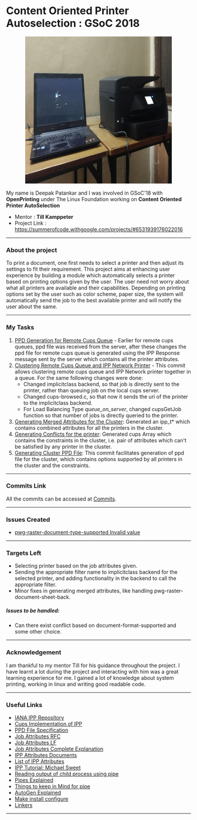 # Content Oriented Printer Autoselection : GSoC 2018

<p align="center">
<img src="https://github.com/deepak0405/GSoC2018_documentation/blob/master/b.jpg" width="400" height="400">
</p>

My name is Deepak Patankar and  I was involved in GSoC'18 with **OpenPrinting** under The Linux Foundation working on **Content Oriented Printer AutoSelection**

  - Mentor : **Till Kamppeter**
  - Project Link : https://summerofcode.withgoogle.com/projects/#6531939176022016

***
### About the project
To print a document, one first needs to select a printer and then adjust its settings to fit their requirement. This project aims at enhancing user experience by building a module which automatically selects a printer based on printing options given by the user. The user need not worry about what all printers are available and their capabilities. Depending on printing options set by the user such as color scheme, paper size, the system will automatically send the job to the best available printer and will notify the user about the same.
***
### My Tasks

1. [PPD Generation for Remote Cups Queue] - Earlier for remote cups queues, ppd file was received from the server, after these changes the ppd file for remote cups queue is generated using the IPP Response message sent by the server which contains all the printer attributes.   
2. [Clustering Remote Cups Queue and IPP Network Printer] - This commit allows clustering remote cups queue and IPP Network printer together in a queue. For the same following changes were done:
    * Changed implicitclass backend, so that job is directly sent to the printer, rather than queuing job on the local cups server.
    * Changed cups-browsed.c, so that now it sends the uri of the printer to the implicitclass backend.
    * For Load Balancing Type *queue_on_server*, changed cupsGetJob function so that number of jobs is directly queried to the printer.
3. [Generating Merged Attributes for the Cluster]: Generated an ipp_t* which contains combined attributes for all the printers in the cluster.
4. [Generating Conflicts for the printer]: Generated cups Array which contains the constraints in the cluster, i.e. pair of attributes which can't be satisfied by any printer in the cluster.
5. [Generating Cluster PPD File]: This commit facilitates generation of ppd file for the cluster, which contains options supported by all printers in the cluster and the constraints. 
***
### Commits Link

All the commits can be accessed at [Commits](https://github.com/deepak0405/cups-filters/commits?author=deepak0405).
***
### Issues Created
- [pwg-raster-document-type-supported Invalid value](https://github.com/istopwg/ippsample/issues/156#issuecomment-411157280)
***

### Targets Left
- Selecting printer based on the job attributes given.
- Sending the appropriate filter name to implicitclass backend for the selected printer, and adding functionality in the backend to call the appropriate filter.
- Minor fixes in generating merged attributes, like handling pwg-raster-document-sheet-back.

##### Issues to be handled:
- Can there exist conflict based on document-format-supported and some other choice.
***
### Acknowledgement
I am thankful to my mentor Till  for his guidance throughout the project. I have learnt a lot during the project and interacting with him was a great learning experience for me. I gained a lot of knowledge about system printing, working in linux and writing good readable code.
***

### Useful Links
- [IANA IPP Repository](https://www.iana.org/assignments/ipp-registrations/ipp-registrations.xml)
- [Cups Implementation of IPP](https://www.cups.org/doc/spec-ipp.html)
- [PPD File Specification](https://www-cdf.fnal.gov/offline/PostScript/5003.PPD_Spec_v4.3.pdf)
- [Job Attributes RFC](https://tools.ietf.org/html/rfc2911#section-4.2)
- [Job Attributes LF](http://ftp.linux-foundation.org/pub/openprinting/jobticket/IPP_Mapping/IPP%20Attributes%20for%20Job%20Creation%20operation.pdf)
- [Job Attributes Complete Explanation](http://ftp.pwg.org/pub/pwg/candidates/cs-ippprodprint10-20010212-5100.3.pdf)
- [IPP Attributes Documents](https://tools.ietf.org/html/rfc8011#section-5.2)
- [List of IPP Attributes](https://www.pwg.org/ipp/ipp-registrations.xml)
- [IPP Tutorial: Michael Sweet](https://ftp.pwg.org/pub/pwg/ipp/wd/wd-ippguide-20180430.html)
- [Reading output of child process using pipe](http://www.microhowto.info/howto/capture_the_output_of_a_child_process_in_c.html)
- [Pipes Explained](https://stackoverflow.com/questions/11635219/dup2-dup-why-would-i-need-to-duplicate-a-file-descriptor)
- [Things to keep in Mind for pipe](https://stackoverflow.com/questions/29154056/redirect-stdout-to-a-file/29154328#29154328)
- [AutoGen Explained](http://inti.sourceforge.net/tutorial/libinti/autotoolsproject.html)
- [Make install configure](https://thoughtbot.com/blog/the-magic-behind-configure-make-make-install)
- [Linkers](https://www.lurklurk.org/linkers/linkers.html)
***
   [PPD Generation for Remote Cups Queue]:<https://github.com/deepak0405/cups-filters/commit/683d3acb984360b1516e20404497462a7e4f6455>
   [Clustering Remote Cups Queue and IPP Network Printer]: <https://github.com/deepak0405/cups-filters/commit/f7fec6a34dccf82a88e3ecce05eb40f016594829>
[Generating Merged Attributes for the Cluster]: <https://github.com/deepak0405/cups-filters/commit/365990aec31a6f92fe58e0d60113e0932098c526>

   [Generating Conflicts for the printer]: <https://github.com/deepak0405/cups-filters/commit/8c9e18971a3d42af90695f899284620656310140>
   [Generating Cluster PPD File]: <https://github.com/deepak0405/cups-filters/commit/8c9e18971a3d42af90695f899284620656310140>
   [Calling filters: you can directly use function from schedular to call the filter]: <https://wiki.debian.org/ThecupsfilterUtility>
   
  
